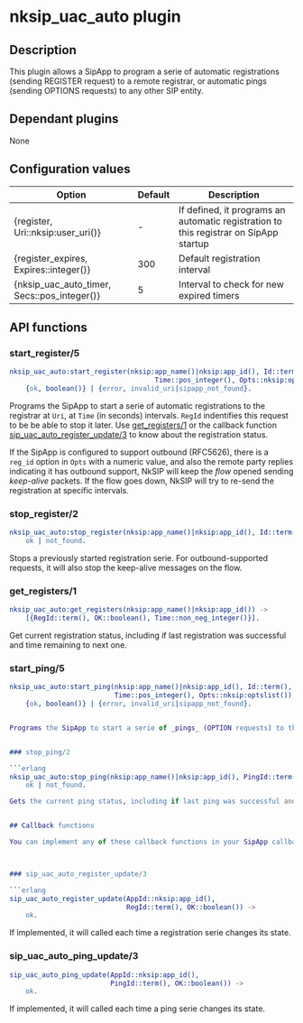 # nksip_uac_auto plugin

## Description

This plugin allows a SipApp to program a serie of automatic registrations (sending REGISTER request) to a remote registrar, or automatic pings (sending OPTIONS requests) to any other SIP entity.


## Dependant plugins

None


## Configuration values

Option|Default|Description
---|---|---
{register, Uri::nksip:user_uri()}|-|If defined, it programs an automatic registration to this registrar on SipApp startup 
{register_expires, Expires::integer()}|300|Default registration interval
{nksip_uac_auto_timer, Secs::pos_integer()}|5|Interval to check for new expired timers



## API functions

### start_register/5 

```erlang
nksip_uac_auto:start_register(nksip:app_name()|nksip:app_id(), Id::term(), Uri::nksip:user_uri(), 
								    Time::pos_integer(), Opts::nksip:optslist()) -> 
    {ok, boolean()} | {error, invalid_uri|sipapp_not_found}.
```

Programs the SipApp to start a serie of automatic registrations to the registrar at `Uri`, at `Time` (in seconds) intervals. `RegId` indentifies this request to be be able to stop it later. Use [get_registers/1](#get_registers1) or the  callback function [sip_uac_auto_register_update/3](#sip_uac_auto_register_update3) to know about the registration status.

If the SipApp is configured to support outbound (RFC5626), there is a `reg_id` option in `Opts` with a numeric value, and also the remote party replies indicating it has outbound support, NkSIP will keep the _flow_ opened sending _keep-alive_ packets. If the flow goes down, NkSIP will try to re-send the registration at specific intervals.


### stop_register/2

```erlang
nksip_uac_auto:stop_register(nksip:app_name()|nksip:app_id(), Id::term()) -> 
    ok | not_found.
```

Stops a previously started registration serie.
For outbound-supported requests, it will also stop the keep-alive messages on the flow.


### get_registers/1

```erlang
nksip_uac_auto:get_registers(nksip:app_name()|nksip:app_id()) -> 
    [{RegId::term(), OK::boolean(), Time::non_neg_integer()}].
```
Get current registration status, including if last registration was successful and time remaining to next one.
 

### start_ping/5

```erlang
nksip_uac_auto:start_ping(nksip:app_name()|nksip:app_id(), Id::term(), Uri::nksip:user_uri(), 
						  Time::pos_integer(), Opts::nksip:optslist()) -> 
    {ok, boolean()} | {error, invalid_uri|sipapp_not_found}.


Programs the SipApp to start a serie of _pings_ (OPTION requests) to the SIP element at `Uri`, at `Time` (in seconds) intervals. `Id` indentifies this request to be able to stop it later. Use [get_pings1](#get_pings1) or the callback function [sip_uac_auto_ping_update/3](#sip_uac_auto_ping_update3) to know about the ping status.


### stop_ping/2

```erlang
nksip_uac_auto:stop_ping(nksip:app_name()|nksip:app_id(), PingId::term()) ->
    ok | not_found.

Gets the current ping status, including if last ping was successful and time remaining to next one.


## Callback functions

You can implement any of these callback functions in your SipApp callback module.



### sip_uac_auto_register_update/3

```erlang
sip_uac_auto_register_update(AppId::nksip:app_id(), 
                             RegId::term(), OK::boolean()) ->
    ok.
```

If implemented, it will called each time a registration serie changes its state.


### sip_uac_auto_ping_update/3

```erlang
sip_uac_auto_ping_update(AppId::nksip:app_id(), 
                         PingId::term(), OK::boolean()) ->
    ok.
```

If implemented, it will called each time a ping serie changes its state.
